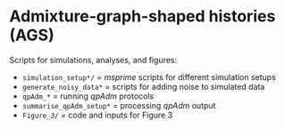 # Admixture-graph-shaped histories (AGS)

Scripts for simulations, analyses, and figures:

- `simulation_setup*/` = _msprime_ scripts for different simulation setups
- `generate_noisy_data*` = scripts for adding noise to simulated data
- `qpAdm_*` = running _qpAdm_ protocols
- `summarise_qpAdm_setup*` = processing _qpAdm_ output
- `Figure_3/` = code and inputs for Figure 3
